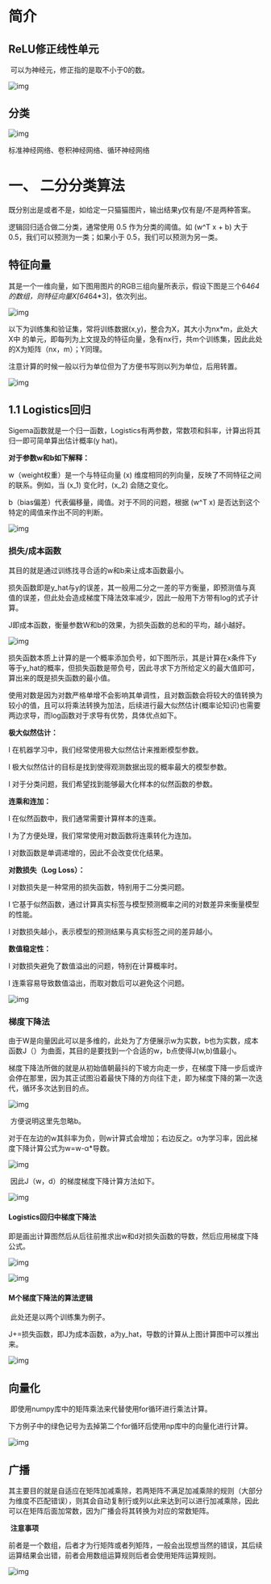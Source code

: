 # 简介

## ReLU修正线性单元

​    可以为神经元，修正指的是取不小于0的数。

![img](images/clip_image002.jpg)

## 分类

![img](images/clip_image004.jpg)

标准神经网络、卷积神经网络、循环神经网络

# 一、     二分分类算法

既分别出是或者不是，如给定一只猫猫图片，输出结果y仅有是/不是两种答案。

逻辑回归适合做二分类，通常使用 0.5 作为分类的阈值。如 (w^T x + b) 大于 0.5，我们可以预测为一类；如果小于 0.5，我们可以预测为另一类。

##   特征向量

​    其是一个一维向量，如下图用图片的RGB三组向量所表示，假设下图是三个64*64的数组，则特征向量X[64*64*3]，依次列出。

![img](images/clip_image006.jpg)

​    以下为训练集和验证集，常将训练数据(x,y)，整合为X，其大小为nx*m，此处大X中 的单元，即每列为上文提及的特征向量，急有nx行，共m个训练集，因此此处的X为矩阵（nx，m）；Y同理。

​    注意计算的时候一般以行为单位但为了方便书写则以列为单位，后用转置。

![img](images/clip_image008.jpg)

## 1.1 Logistics回归

Sigema函数就是一个归一函数，Logistics有两参数，常数项和斜率，计算出将其归一即可简单算出估计概率(y hat)。

**对于参数w和b如下解释：**

 w（weight权重）是一个与特征向量 (x) 维度相同的列向量，反映了不同特征之间的联系。例如，当 (x_1) 变化时，(x_2) 会随之变化。

b（bias偏差）代表偏移量，阈值。对于不同的问题，根据 (w^T x) 是否达到这个特定的阈值来作出不同的判断。

![img](images/clip_image010.jpg)

### 损失/成本函数

其目的就是通过训练找寻合适的w和b来让成本函数最小。

损失函数即是y_hat与y的误差，其一般用二分之一差的平方衡量，即预测值与真值的误差，但此处会造成梯度下降法效率减少，因此一般用下方带有log的式子计算。

J即成本函数，衡量参数W和b的效果，为损失函数的总和的平均，越小越好。

![img](images/clip_image012.jpg)

​    损失函数本质上计算的是一个概率添加负号，如下图所示，其是计算在x条件下y等于y_hat的概率，但损失函数是带负号，因此寻求下方所给定义的最大值即可，算出来的既是损失函数的最小值。

​    使用对数是因为对数严格单增不会影响其单调性，且对数函数会将较大的值转换为较小的值，且可以将乘法转换为加法，后续进行最大似然估计(概率论知识)也需要两边求导，而log函数对于求导有优势，具体优点如下。

**极大似然估计：**

l  在机器学习中，我们经常使用极大似然估计来推断模型参数。

l  极大似然估计的目标是找到使得观测数据出现的概率最大的模型参数。

l  对于分类问题，我们希望找到能够最大化样本的似然函数的参数。

**连乘和连加：**

l  在似然函数中，我们通常需要计算样本的连乘。

l  为了方便处理，我们常常使用对数函数将连乘转化为连加。

l  对数函数是单调递增的，因此不会改变优化结果。

**对数损失（Log Loss）：**

l  对数损失是一种常用的损失函数，特别用于二分类问题。

l  它基于似然函数，通过计算真实标签与模型预测概率之间的对数差异来衡量模型的性能。

l  对数损失越小，表示模型的预测结果与真实标签之间的差异越小。

**数值稳定性：**

l  对数损失避免了数值溢出的问题，特别在计算概率时。

l  连乘容易导致数值溢出，而取对数后可以避免这个问题。

![img](images/clip_image014.jpg)

### 梯度下降法

​    由于W是向量因此可以是多维的，此处为了方便展示w为实数，b也为实数，成本函数J（）为曲面，其目的是要找到一个合适的w，b点使得J(w,b)值最小。

​    梯度下降法所做的就是从初始值朝最抖的下坡方向走一步，在梯度下降一步后或许会停在那里，因为其正试图沿着最快下降的方向往下走，即为梯度下降的第一次迭代，循环多次达到目的点。

![img](images/clip_image016.jpg)

 

​    方便说明这里先忽略b。

​    对于在左边的w其斜率为负，则w计算式会增加；右边反之。α为学习率，因此梯度下降计算公式为w=w-α*导数。

![img](images/clip_image018.jpg)

​    因此J（w，d）的梯度梯度下降计算方法如下。

![img](images/clip_image020.jpg)

#### Logistics回归中梯度下降法

​    即是画出计算图然后从后往前推求出w和d对损失函数的导数，然后应用梯度下降公式。

![img](images/clip_image022.jpg)

![img](images/clip_image024.jpg)

#### M个梯度下降法的算法逻辑

​    此处还是以两个训练集为例子。

​    J+=损失函数，即J为成本函数，a为y_hat，导数的计算从上图计算图中可以推出来。

![img](images/clip_image026.jpg)

## 向量化

​    即使用numpy库中的矩阵乘法来代替使用for循环进行乘法计算。

​    下方例子中的绿色记号为去掉第二个for循环后使用np库中的向量化进行计算。

![img](images/clip_image028.jpg)

## 广播

​    其主要目的就是自适应在矩阵加减乘除，若两矩阵不满足加减乘除的规则（大部分为维度不匹配错误），则其会自动复制行或列以此来达到可以进行加减乘除，因此可以在矩阵后面加常数，因为广播会将其转换为对应的常数矩阵。

​    **注意事项**

​    前者是一个数组，后者才为行矩阵或者列矩阵，一般会出现想当然的错误，其后续运算结果会出错，前者会用数组运算规则后者会使用矩阵运算规则。

![img](images/clip_image030.jpg)